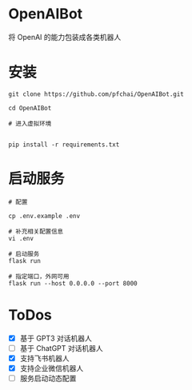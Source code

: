 # OpenAIBot

将 OpenAI 的能力包装成各类机器人


# 安装

```
git clone https://github.com/pfchai/OpenAIBot.git

cd OpenAIBot

# 进入虚拟环境


pip install -r requirements.txt
```


# 启动服务

```
# 配置

cp .env.example .env

# 补充相关配置信息
vi .env

# 启动服务
flask run

# 指定端口，外网可用
flask run --host 0.0.0.0 --port 8000
```


# ToDos

 - [x] 基于 GPT3 对话机器人
 - [ ] 基于 ChatGPT 对话机器人
 - [x] 支持飞书机器人
 - [x] 支持企业微信机器人
 - [ ] 服务启动动态配置
